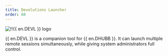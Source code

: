```yaml
---
title: Devolutions Launcher
order: 60
---
```

![!!{{ en.DEVL }} logo](https://webdevolutions.blob.core.windows.net/images/projects/launcher/logos/launcher-color-shadow.svg)

{{ en.DEVL }} is a companion tool for {{ en.DHUBB }}. It can launch multiple remote sessions simultaneously, while giving system administrators full control.
